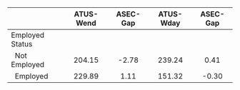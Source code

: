 
|                      |    ATUS-Wend |     ASEC-Gap |    ATUS-Wday |     ASEC-Gap |
| -------------------- | :----------: | :----------: | :----------: | :----------: |
| Employed Status      |              |              |              |              |
| &nbsp;&nbsp;Not Employed |       204.15 |        -2.78 |       239.24 |         0.41 |
| &nbsp;&nbsp;Employed |       229.89 |         1.11 |       151.32 |        -0.30 |


